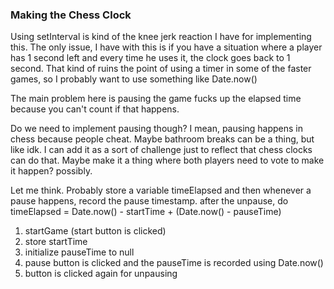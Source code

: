 ### Making the Chess Clock

Using setInterval is kind of the knee jerk reaction I have for implementing this.
The only issue, I have with this is if you have a situation where a player has 1
second left and every time he uses it, the clock goes back to 1 second. That kind of
ruins the point of using a timer in some of the faster games, so I probably want to use
something like Date.now()

The main problem here is pausing the game fucks up the elapsed time because you can't count
if that happens.

Do we need to implement pausing though? I mean, pausing happens in chess because people
cheat. Maybe bathroom breaks can be a thing, but like idk. I can add it as a sort of challenge
just to reflect that chess clocks can do that. Maybe make it a thing where both players
need to vote to make it happen? possibly.

Let me think. Probably store a variable timeElapsed and then whenever a pause happens, record
the pause timestamp. after the unpause, do timeElapsed = Date.now() - startTime + (Date.now() - pauseTime)

1. startGame (start button is clicked)
2. store startTime
3. initialize pauseTime to null
4. pause button is clicked and the pauseTime is recorded using Date.now()
5. button is clicked again for unpausing

